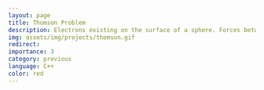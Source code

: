 ```yaml
---
layout: page
title: Thomson Problem
description: Electrons existing on the surface of a sphere. Forces between electron pairs are minimized and result in interesting patterns.
img: assets/img/projects/thomson.gif
redirect:
importance: 3
category: previous
language: C++
color: red
---
```


